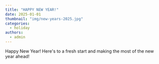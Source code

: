 ```yaml
---
title: "HAPPY NEW YEAR!"
date: 2025-01-01
thumbnail: "img/new-years-2025.jpg"
categories: 
  - holiday
authors: 
  - admin
---
```


Happy New Year! Here's to a fresh start and making the most of the new year ahead!